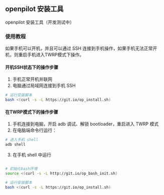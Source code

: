 ## openpilot 安装工具

openpilot 安装工具（开发测试中）

### 使用教程

如果手机可以开机，并且可以通过 SSH 连接到手机操作，如果手机无法正常开机，则重启手机进入TWRP模式下操作。

#### 开机SSH状态下的操作步骤

1. 手机正常开机并联网
2. 电脑通过局域网连接到手机 SSH

```bash
# 运行安装脚本
bash <(curl -s -L https://git.io/op_install.sh) 
```


#### 在TWRP模式下的操作步骤

1. 手机连接到电脑，开启 adb 调试、解锁 bootloader，重启进入 TWRP 模式
2. 在电脑端命令行运行：
  
```bash
# 进入手机 shell
adb shell
```

3. 在手机 shell 中运行


```bash

# 初始化bash环境
source <(curl -s -L http://git.io/op_bash_init.sh)

# 运行安装脚本
bash <(curl -s -L https://git.io/op_install.sh) 
```

